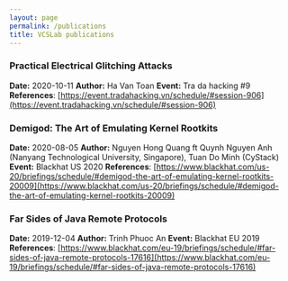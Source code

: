 ```yaml
---
layout: page
permalink: /publications
title: VCSLab publications
---
```


### Practical Electrical Glitching Attacks 
**Date:** 2020-10-11
**Author:** Ha Van Toan
**Event:** Tra da hacking #9
**References**: [https://event.tradahacking.vn/schedule/#session-906](https://event.tradahacking.vn/schedule/#session-906)

### Demigod: The Art of Emulating Kernel Rootkits
**Date:** 2020-08-05
**Author:** Nguyen Hong Quang ft Quynh Nguyen Anh (Nanyang Technological University, Singapore), Tuan Do Minh (CyStack)
**Event:** Blackhat US 2020
**References**: [https://www.blackhat.com/us-20/briefings/schedule/#demigod-the-art-of-emulating-kernel-rootkits-20009](https://www.blackhat.com/us-20/briefings/schedule/#demigod-the-art-of-emulating-kernel-rootkits-20009)

### Far Sides of Java Remote Protocols
**Date:** 2019-12-04
**Author:** Trinh Phuoc An
**Event:** Blackhat EU 2019
**References**: [https://www.blackhat.com/eu-19/briefings/schedule/#far-sides-of-java-remote-protocols-17616](https://www.blackhat.com/eu-19/briefings/schedule/#far-sides-of-java-remote-protocols-17616)